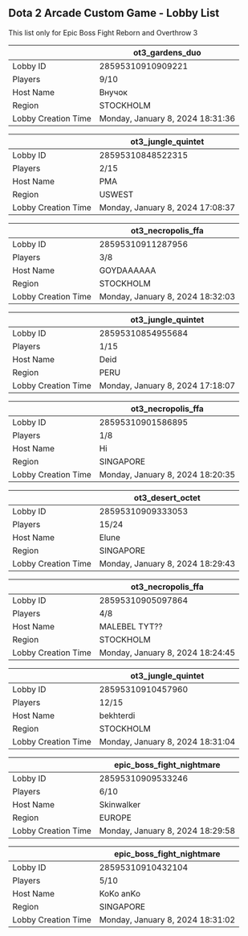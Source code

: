 ## Dota 2 Arcade Custom Game - Lobby List

This list only for Epic Boss Fight Reborn and Overthrow 3

|  | ot3_gardens_duo |
| ------ | ------ |
| Lobby ID | 28595310910909221 |
| Players | 9/10 |
| Host Name | Внучок |
| Region | STOCKHOLM |
| Lobby Creation Time | Monday, January 8, 2024 18:31:36 |


|  | ot3_jungle_quintet |
| ------ | ------ |
| Lobby ID | 28595310848522315 |
| Players | 2/15 |
| Host Name | PMA |
| Region | USWEST |
| Lobby Creation Time | Monday, January 8, 2024 17:08:37 |


|  | ot3_necropolis_ffa |
| ------ | ------ |
| Lobby ID | 28595310911287956 |
| Players | 3/8 |
| Host Name | GOYDAAAAAA |
| Region | STOCKHOLM |
| Lobby Creation Time | Monday, January 8, 2024 18:32:03 |


|  | ot3_jungle_quintet |
| ------ | ------ |
| Lobby ID | 28595310854955684 |
| Players | 1/15 |
| Host Name | Deid |
| Region | PERU |
| Lobby Creation Time | Monday, January 8, 2024 17:18:07 |


|  | ot3_necropolis_ffa |
| ------ | ------ |
| Lobby ID | 28595310901586895 |
| Players | 1/8 |
| Host Name | Hi |
| Region | SINGAPORE |
| Lobby Creation Time | Monday, January 8, 2024 18:20:35 |


|  | ot3_desert_octet |
| ------ | ------ |
| Lobby ID | 28595310909333053 |
| Players | 15/24 |
| Host Name | Elune || 嘘月 |
| Region | SINGAPORE |
| Lobby Creation Time | Monday, January 8, 2024 18:29:43 |


|  | ot3_necropolis_ffa |
| ------ | ------ |
| Lobby ID | 28595310905097864 |
| Players | 4/8 |
| Host Name | MALEBEL TYT?? |
| Region | STOCKHOLM |
| Lobby Creation Time | Monday, January 8, 2024 18:24:45 |


|  | ot3_jungle_quintet |
| ------ | ------ |
| Lobby ID | 28595310910457960 |
| Players | 12/15 |
| Host Name | bekhterdi |
| Region | STOCKHOLM |
| Lobby Creation Time | Monday, January 8, 2024 18:31:04 |


|  | epic_boss_fight_nightmare |
| ------ | ------ |
| Lobby ID | 28595310909533246 |
| Players | 6/10 |
| Host Name | Skinwalker |
| Region | EUROPE |
| Lobby Creation Time | Monday, January 8, 2024 18:29:58 |


|  | epic_boss_fight_nightmare |
| ------ | ------ |
| Lobby ID | 28595310910432104 |
| Players | 5/10 |
| Host Name | KoKo anKo |
| Region | SINGAPORE |
| Lobby Creation Time | Monday, January 8, 2024 18:31:02 |


